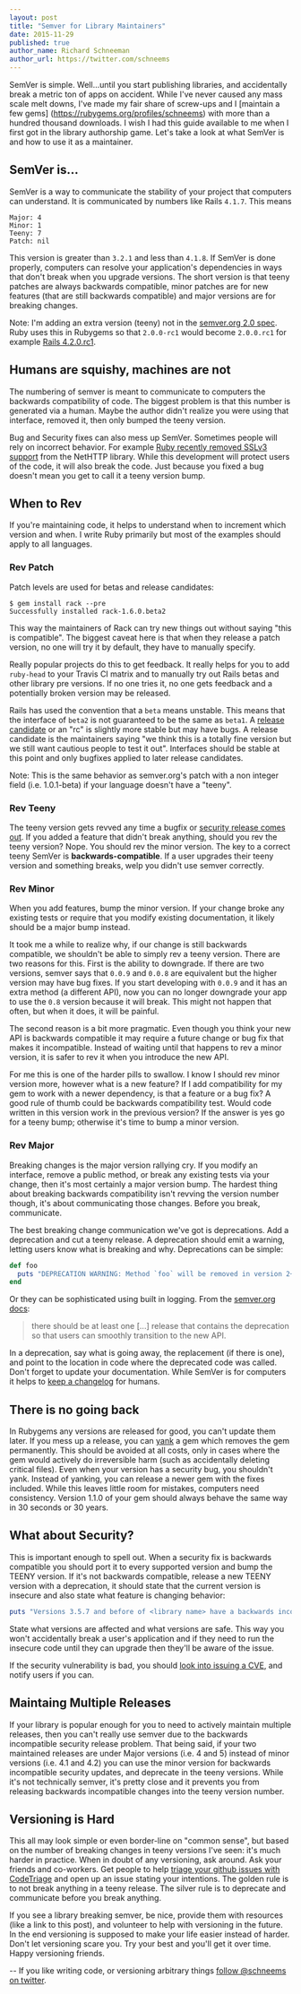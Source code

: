```yaml
---
layout: post
title: "Semver for Library Maintainers"
date: 2015-11-29
published: true
author_name: Richard Schneeman
author_url: https://twitter.com/schneems
---
```


SemVer is simple. Well...until you start publishing libraries, and accidentally break a metric ton of apps on accident. While I've never caused any mass scale melt downs, I've made my fair share of screw-ups and I [maintain a few gems] (https://rubygems.org/profiles/schneems) with more than a hundred thousand downloads. I wish I had this guide available to me when I first got in the library authorship game. Let's take a look at what SemVer is and how to use it as a maintainer.

## SemVer is...

SemVer is a way to communicate the stability of your project that computers can understand. It is communicated by numbers like Rails `4.1.7`. This means

```
Major: 4
Minor: 1
Teeny: 7
Patch: nil
```

This version is greater than `3.2.1` and less than `4.1.8`. If SemVer is done properly, computers can resolve your application's dependencies in ways that don't break when you upgrade versions. The short version is that teeny patches are always backwards compatible, minor patches are for new features (that are still backwards compatible) and major versions are for breaking changes.

Note: I'm adding an extra version (teeny) not in the [semver.org 2.0 spec](http://semver.org/). Ruby uses this in Rubygems so that `2.0.0-rc1` would become `2.0.0.rc1` for example [Rails 4.2.0.rc1](http://rubygems.org/gems/rails/versions/4.2.0.rc1).

## Humans are squishy, machines are not

The numbering of semver is meant to communicate to computers the backwards compatibility of code. The biggest problem is that this number is generated via a human. Maybe the author didn't realize you were using that interface, removed it, then only bumped the teeny version.

Bug and Security fixes can also mess up SemVer. Sometimes people will rely on incorrect behavior. For example [Ruby recently removed SSLv3 support](https://www.ruby-lang.org/en/news/2014/10/27/changing-default-settings-of-ext-openssl/) from the NetHTTP library. While this development will protect users of the code, it will also break the code. Just because you fixed a bug doesn't mean you get to call it a teeny version bump.

## When to Rev

If you're maintaining code, it helps to understand when to increment which version and when. I write Ruby primarily but most of the examples should apply to all languages.

### Rev Patch

Patch levels are used for betas and release candidates:

```
$ gem install rack --pre
Successfully installed rack-1.6.0.beta2
```

This way the maintainers of Rack can try new things out without saying "this is compatible". The biggest caveat here is that when they release a patch version, no one will try it by default, they have to manually specify.

Really popular projects do this to get feedback. It really helps for you to add `ruby-head` to your Travis CI matrix and to manually try out Rails betas and other library pre versions. If no one tries it, no one gets feedback and a potentially broken version may be released.

Rails has used the convention that a `beta` means unstable. This means that the interface of `beta2` is not guaranteed to be the same as `beta1`. A [release candidate](http://rubygems.org/gems/rails/versions/4.2.0.rc2) or an "rc" is slightly more stable but may have bugs. A release candidate is the maintainers saying "we think this is a totally fine version but we still want cautious people to test it out". Interfaces should be stable at this point and only bugfixes applied to later release candidates.

Note: This is the same behavior as semver.org's patch with a non integer field (i.e. 1.0.1-beta) if your language doesn't have a "teeny".

### Rev Teeny

The teeny version gets revved any time a bugfix or [security release comes out](http://weblog.rubyonrails.org/2013/12/3/Rails_3_2_16_and_4_0_2_have_been_released/). If you added a feature that didn't break anything, should you rev the teeny version? Nope. You should rev the minor version. The key to a correct teeny SemVer is **backwards-compatible**. If a user upgrades their teeny version and something breaks, welp you didn't use semver correctly.

### Rev Minor

When you add features, bump the minor version. If your change broke any existing tests or require that you modify existing documentation, it likely should be a major bump instead.

It took me a while to realize why, if our change is still backwards compatible, we shouldn't be able to simply rev a teeny version. There are two reasons for this. First is the ability to downgrade. If there are two versions, semver says that `0.0.9` and `0.0.8` are equivalent but the higher version may have bug fixes. If you start developing with `0.0.9` and it has an extra method (a different API), now you can no longer downgrade your app to use the `0.8` version because it will break. This might not happen that often, but when it does, it will be painful.

The second reason is a bit more pragmatic. Even though you think your new API is backwards compatible it may require a future change or bug fix that makes it incompatible. Instead of waiting until that happens to rev a minor version, it is safer to rev it when you introduce the new API.

For me this is one of the harder pills to swallow. I know I should rev minor version more, however what is a new feature? If I add compatibility for my gem to work with a newer dependency, is that a feature or a bug fix? A good rule of thumb could be backwards compatibility test. Would code written in this version work in the previous version? If the answer is yes go for a teeny bump; otherwise it's time to bump a minor version.

### Rev Major

Breaking changes is the major version rallying cry. If you modify an interface, remove a public method, or break any existing tests via your change, then it's most certainly a major version bump. The hardest thing about breaking backwards compatibility isn't revving the version number though, it's about communicating those changes. Before you break, communicate.

The best breaking change communication we've got is deprecations. Add a deprecation and cut a teeny release. A deprecation should emit a warning, letting users know what is breaking and why. Deprecations can be simple:

```ruby
def foo
  puts "DEPRECATION WARNING: Method `foo` will be removed in version 2+. Please use method `bar` instead: #{caller_locations.first}"
end
```

Or they can be sophisticated using built in logging. From the [semver.org docs](http://semver.org/):

> there should be at least one [...] release that contains the deprecation so that users can smoothly transition to the new API.

In a deprecation, say what is going away, the replacement (if there is one), and point to the location in code where the deprecated code was called. Don't forget to update your documentation. While SemVer is for computers it helps to [keep a changelog](http://keepachangelog.com/) for humans.

## There is no going back

In Rubygems any versions are released for good, you can't update them later. If you mess up a release, you can [yank](http://help.rubygems.org/kb/gemcutter/removing-a-published-rubygem) a gem which removes the gem permanently. This should be avoided at all costs, only in cases where the gem would actively do irreversible harm (such as accidentally deleting critical files). Even when your version has a security bug, you shouldn't yank. Instead of yanking, you can release a newer gem with the fixes included. While this leaves little room for mistakes, computers need consistency. Version 1.1.0 of your gem should always behave the same way in 30 seconds or 30 years.

## What about Security?

This is important enough to spell out. When a security fix is backwards compatible you should port it to every supported version and bump the TEENY version. If it's not backwards compatible, release a new TEENY version with a deprecation, it should state that the current version is insecure and also state what feature is changing behavior:

```ruby
puts "Versions 3.5.7 and before of <library name> have a backwards incompatible security vulnerability <link>."
```

State what versions are affected and what versions are safe. This way you won't accidentally break a user's application and if they need to run the insecure code until they can upgrade then they'll be aware of the issue.

If the security vulnerability is bad, you should [look into issuing a CVE](http://seclists.org/oss-sec/2013/q4/43), and notify users if you can.

## Maintaing Multiple Releases

If your library is popular enough for you to need to actively maintain multiple releases, then you can't really use semver due to the backwards incompatible security release problem. That being said, if your two maintained releases are under Major versions (i.e. 4 and 5) instead of minor versions (i.e. 4.1 and 4.2) you can use the minor version for backwards incompatible security updates, and deprecate in the teeny versions. While it's not technically semver, it's pretty close and it prevents you from releasing backwards incompatible changes into the teeny version number.

## Versioning is Hard

This all may look simple or even border-line on "common sense", but based on the number of breaking changes in teeny versions I've seen: it's much harder in practice. When in doubt of any versioning, ask around. Ask your friends and co-workers. Get people to help [triage your github issues with CodeTriage](http://www.codetriage.com/) and open up an issue stating your intentions. The golden rule is to not break anything in a teeny release. The silver rule is to deprecate and communicate before you break anything.

If you see a library breaking semver, be nice, provide them with resources (like a link to this post), and volunteer to help with versioning in the future. In the end versioning is supposed to make your life easier instead of harder. Don't let versioning scare you. Try your best and you'll get it over time. Happy versioning friends.

--
If you like writing code, or versioning arbitrary things [follow @schneems on twitter](https://twitter.com/schneems).
